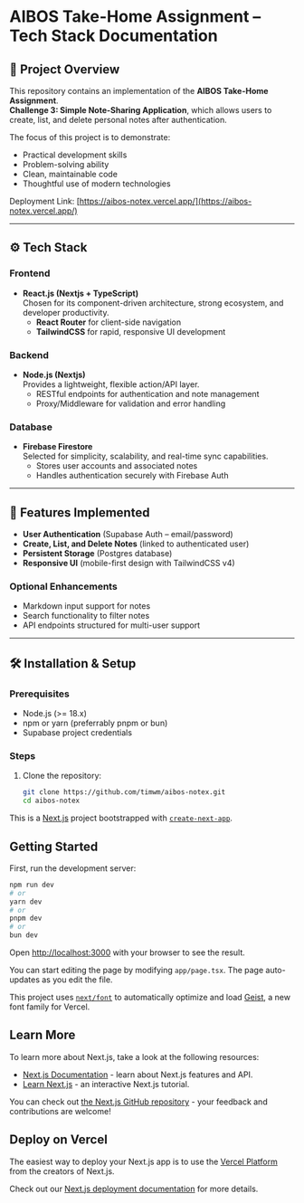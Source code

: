 # AIBOS Take-Home Assignment – Tech Stack Documentation

## 📌 Project Overview
This repository contains an implementation of the **AIBOS Take-Home Assignment**.  
**Challenge 3: Simple Note-Sharing Application**, which allows users to create, list, and delete personal notes after authentication.  

The focus of this project is to demonstrate:
- Practical development skills
- Problem-solving ability
- Clean, maintainable code
- Thoughtful use of modern technologies

Deployment Link: [https://aibos-notex.vercel.app/](https://aibos-notex.vercel.app/)

---

## ⚙️ Tech Stack

### Frontend
- **React.js (Nextjs + TypeScript)**  
  Chosen for its component-driven architecture, strong ecosystem, and developer productivity.  
  - **React Router** for client-side navigation  
  - **TailwindCSS** for rapid, responsive UI development  

### Backend
- **Node.js (Nextjs)**  
  Provides a lightweight, flexible action/API layer.  
  - RESTful endpoints for authentication and note management  
  - Proxy/Middleware for validation and error handling  

### Database
- **Firebase Firestore**  
  Selected for simplicity, scalability, and real-time sync capabilities.  
  - Stores user accounts and associated notes  
  - Handles authentication securely with Firebase Auth  

---

## 🚀 Features Implemented
- **User Authentication** (Supabase Auth – email/password)  
- **Create, List, and Delete Notes** (linked to authenticated user)  
- **Persistent Storage** (Postgres database)  
- **Responsive UI** (mobile-first design with TailwindCSS v4)  

### Optional Enhancements
- Markdown input support for notes  
- Search functionality to filter notes  
- API endpoints structured for multi-user support  

---

## 🛠️ Installation & Setup

### Prerequisites
- Node.js (>= 18.x)
- npm or yarn (preferrably pnpm or bun)
- Supabase project credentials

### Steps
1. Clone the repository:
   ```bash
   git clone https://github.com/timwm/aibos-notex.git
   cd aibos-notex
   ```

This is a [Next.js](https://nextjs.org) project bootstrapped with [`create-next-app`](https://nextjs.org/docs/app/api-reference/cli/create-next-app).

## Getting Started

First, run the development server:

```bash
npm run dev
# or
yarn dev
# or
pnpm dev
# or
bun dev
```

Open [http://localhost:3000](http://localhost:3000) with your browser to see the result.

You can start editing the page by modifying `app/page.tsx`. The page auto-updates as you edit the file.

This project uses [`next/font`](https://nextjs.org/docs/app/building-your-application/optimizing/fonts) to automatically optimize and load [Geist](https://vercel.com/font), a new font family for Vercel.

## Learn More

To learn more about Next.js, take a look at the following resources:

- [Next.js Documentation](https://nextjs.org/docs) - learn about Next.js features and API.
- [Learn Next.js](https://nextjs.org/learn) - an interactive Next.js tutorial.

You can check out [the Next.js GitHub repository](https://github.com/vercel/next.js) - your feedback and contributions are welcome!

## Deploy on Vercel

The easiest way to deploy your Next.js app is to use the [Vercel Platform](https://vercel.com/new?utm_medium=default-template&filter=next.js&utm_source=create-next-app&utm_campaign=create-next-app-readme) from the creators of Next.js.

Check out our [Next.js deployment documentation](https://nextjs.org/docs/app/building-your-application/deploying) for more details.
